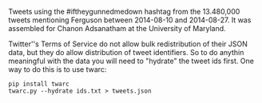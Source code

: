 Tweets using the #iftheygunnedmedown hashtag from the 13.480,000 tweets
mentioning Ferguson between 2014-08-10 and 2014-08-27. It was assembled 
for Chanon Adsanatham at the University of Maryland.

Twitter''s Terms of Service do not allow bulk redistribution of their JSON
data, but they do allow distribution of tweet identifiers. So to do anythin
meaningful with the data you will need to "hydrate" the tweet ids first. One 
way to do this is to use twarc:

    pip install twarc
    twarc.py --hydrate ids.txt > tweets.json

